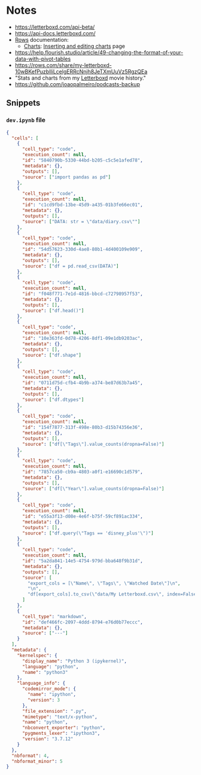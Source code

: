# Notes

- https://letterboxd.com/api-beta/
- https://api-docs.letterboxd.com/
- [Rows](https://rows.com/docs) documentation:
  - [Charts](https://rows.com/docs/category/charts): [Inserting and editing charts](https://rows.com/docs/ch-inserting-editing-charts?category=charts) page
- https://help.flourish.studio/article/49-changing-the-format-of-your-data-with-pivot-tables
- https://rows.com/share/my-letterboxd-10wBKefPuzblIiLcelgERRcNnjh8JeTXmUuVz5RgzQEa
- "Stats and charts from my [Letterboxd](https://letterboxd.com/) movie history."
- https://github.com/joaopalmeiro/podcasts-backup

## Snippets

### `dev.ipynb` file

```json
{
  "cells": [
    {
      "cell_type": "code",
      "execution_count": null,
      "id": "5840790b-5330-44bd-b205-c5c5e1afed78",
      "metadata": {},
      "outputs": [],
      "source": ["import pandas as pd"]
    },
    {
      "cell_type": "code",
      "execution_count": null,
      "id": "c1cd9fbd-13be-45d9-a435-01b3fe66ec01",
      "metadata": {},
      "outputs": [],
      "source": ["DATA: str = \"data/diary.csv\""]
    },
    {
      "cell_type": "code",
      "execution_count": null,
      "id": "54d57623-330d-4ae8-80b1-4d400109e909",
      "metadata": {},
      "outputs": [],
      "source": ["df = pd.read_csv(DATA)"]
    },
    {
      "cell_type": "code",
      "execution_count": null,
      "id": "f048f771-7e1d-4816-bbcd-c72798957f53",
      "metadata": {},
      "outputs": [],
      "source": ["df.head()"]
    },
    {
      "cell_type": "code",
      "execution_count": null,
      "id": "10e363fd-0d78-4206-8df1-09e1db9203ac",
      "metadata": {},
      "outputs": [],
      "source": ["df.shape"]
    },
    {
      "cell_type": "code",
      "execution_count": null,
      "id": "0711d75d-cfb4-4b9b-a374-be87d63b7a45",
      "metadata": {},
      "outputs": [],
      "source": ["df.dtypes"]
    },
    {
      "cell_type": "code",
      "execution_count": null,
      "id": "154f7877-313f-498e-80b3-d15b74356e36",
      "metadata": {},
      "outputs": [],
      "source": ["df[\"Tags\"].value_counts(dropna=False)"]
    },
    {
      "cell_type": "code",
      "execution_count": null,
      "id": "7857ca50-cb9a-4803-a0f1-e16690c1d579",
      "metadata": {},
      "outputs": [],
      "source": ["df[\"Year\"].value_counts(dropna=False)"]
    },
    {
      "cell_type": "code",
      "execution_count": null,
      "id": "e55a3f13-d08e-4e6f-b75f-59cf891ac334",
      "metadata": {},
      "outputs": [],
      "source": ["df.query(\"Tags == 'disney_plus'\")"]
    },
    {
      "cell_type": "code",
      "execution_count": null,
      "id": "5a2da841-14e5-4754-979d-bba648f9b31d",
      "metadata": {},
      "outputs": [],
      "source": [
        "export_cols = [\"Name\", \"Tags\", \"Watched Date\"]\n",
        "\n",
        "df[export_cols].to_csv(\"data/My Letterboxd.csv\", index=False)"
      ]
    },
    {
      "cell_type": "markdown",
      "id": "def466fc-2097-4ddd-8794-e76d0b77eccc",
      "metadata": {},
      "source": ["---"]
    }
  ],
  "metadata": {
    "kernelspec": {
      "display_name": "Python 3 (ipykernel)",
      "language": "python",
      "name": "python3"
    },
    "language_info": {
      "codemirror_mode": {
        "name": "ipython",
        "version": 3
      },
      "file_extension": ".py",
      "mimetype": "text/x-python",
      "name": "python",
      "nbconvert_exporter": "python",
      "pygments_lexer": "ipython3",
      "version": "3.7.12"
    }
  },
  "nbformat": 4,
  "nbformat_minor": 5
}
```

